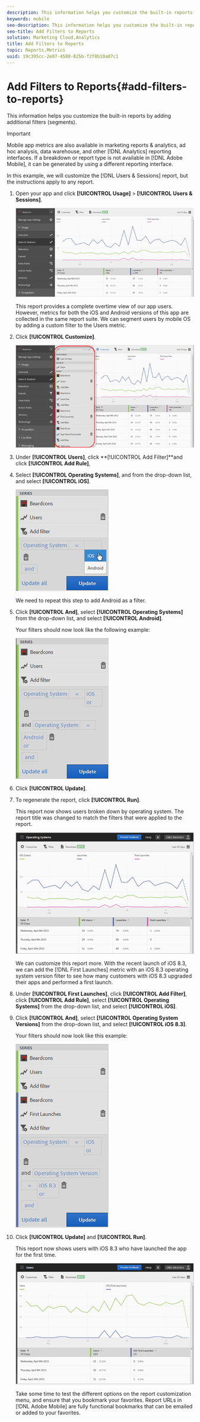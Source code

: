 ```yaml
---
description: This information helps you customize the built-in reports by adding additional filters (segments).
keywords: mobile
seo-description: This information helps you customize the built-in reports by adding additional filters (segments).
seo-title: Add Filters to Reports
solution: Marketing Cloud,Analytics
title: Add Filters to Reports
topic: Reports,Metrics
uuid: 19c395cc-2e07-4588-825b-f2f8b10a87c1
---
```


# Add Filters to Reports{#add-filters-to-reports}

This information helps you customize the built-in reports by adding additional filters (segments).

>[!IMPORTANT]
>
>Mobile app metrics are also available in marketing reports & analytics, ad hoc analysis, data warehouse, and other [!DNL Analytics] reporting interfaces. If a breakdown or report type is not available in [!DNL Adobe Mobile], it can be generated by using a different reporting interface.

In this example, we will customize the [!DNL Users & Sessions] report, but the instructions apply to any report. 

1. Open your app and click **[!UICONTROL Usage]** > **[!UICONTROL Users & Sessions]**.

   ![Step Result](assets/customize1.png)

   This report provides a complete overtime view of our app users. However, metrics for both the iOS and Android versions of this app are collected in the same report suite. We can segment users by mobile OS by adding a custom filter to the Users metric. 

1. Click **[!UICONTROL Customize]**.

   ![Step Result](assets/customize2.png)

1. Under **[!UICONTROL Users]**, click **[!UICONTROL Add Filter]**and click **[!UICONTROL Add Rule]**,

1. Select **[!UICONTROL Operating Systems]**, and from the drop-down list, and select **[!UICONTROL iOS]**.

   ![](assets/customize3.png)

   We need to repeat this step to add Android as a filter. 

1. Click **[!UICONTROL And]**, select **[!UICONTROL Operating Systems]** from the drop-down list, and select **[!UICONTROL Android]**.

   Your filters should now look like the following example:

   ![](assets/customize4.png)

1. Click **[!UICONTROL Update]**.
1. To regenerate the report, click **[!UICONTROL Run]**.

   This report now shows users broken down by operating system. The report title was changed to match the filters that were applied to the report.

   ![](assets/customize5.png)

   We can customize this report more. With the recent launch of iOS 8.3, we can add the [!DNL First Launches] metric with an iOS 8.3 operating system version filter to see how many customers with iOS 8.3 upgraded their apps and performed a first launch. 
1. Under **[!UICONTROL First Launches]**, click **[!UICONTROL Add Filter]**, click **[!UICONTROL Add Rule]**, select **[!UICONTROL Operating Systems]** from the drop-down list, and select **[!UICONTROL iOS]**.
1. Click **[!UICONTROL And]**, select **[!UICONTROL Operating System Versions]** from the drop-down list, and select **[!UICONTROL iOS 8.3]**.

   Your filters should now look like this example:

   ![](assets/customize6.png)

1. Click **[!UICONTROL Update]** and **[!UICONTROL Run]**.

   This report now shows users with iOS 8.3 who have launched the app for the first time.

   ![](assets/customize7.png)

   Take some time to test the different options on the report customization menu, and ensure that you bookmark your favorites. Report URLs in [!DNL Adobe Mobile] are fully functional bookmarks that can be emailed or added to your favorites. 
